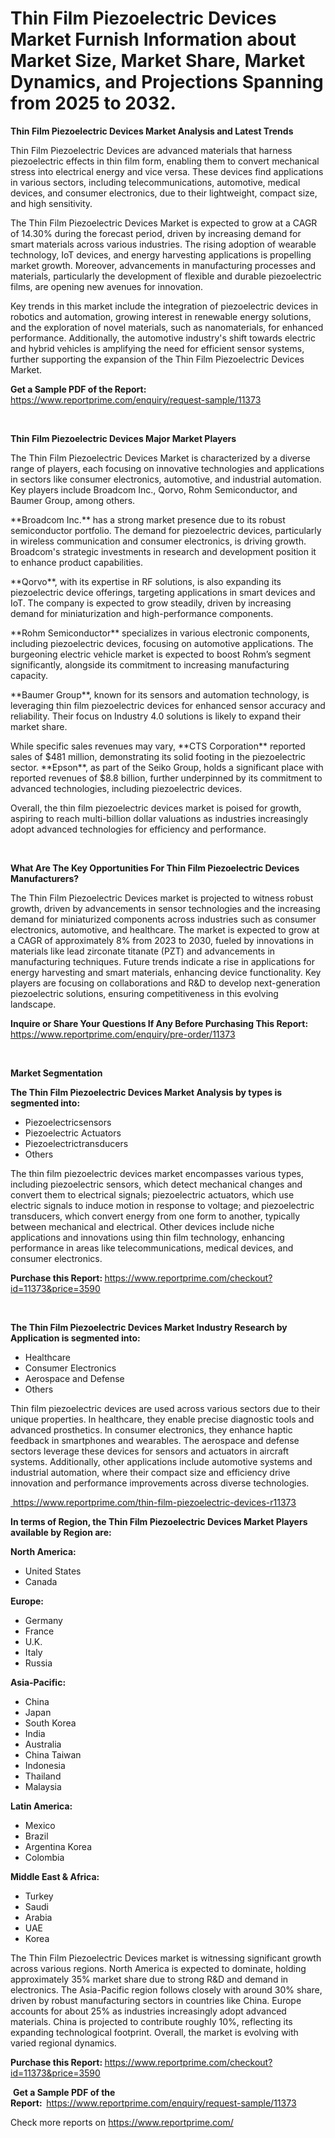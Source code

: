 <p><h1>Thin Film Piezoelectric Devices Market Furnish Information about Market Size, Market Share, Market Dynamics, and Projections Spanning from 2025 to 2032.</h1></p><p><strong>Thin Film Piezoelectric Devices Market Analysis and Latest Trends</strong></p>
<p><p>Thin Film Piezoelectric Devices are advanced materials that harness piezoelectric effects in thin film form, enabling them to convert mechanical stress into electrical energy and vice versa. These devices find applications in various sectors, including telecommunications, automotive, medical devices, and consumer electronics, due to their lightweight, compact size, and high sensitivity. </p><p>The Thin Film Piezoelectric Devices Market is expected to grow at a CAGR of 14.30% during the forecast period, driven by increasing demand for smart materials across various industries. The rising adoption of wearable technology, IoT devices, and energy harvesting applications is propelling market growth. Moreover, advancements in manufacturing processes and materials, particularly the development of flexible and durable piezoelectric films, are opening new avenues for innovation. </p><p>Key trends in this market include the integration of piezoelectric devices in robotics and automation, growing interest in renewable energy solutions, and the exploration of novel materials, such as nanomaterials, for enhanced performance. Additionally, the automotive industry's shift towards electric and hybrid vehicles is amplifying the need for efficient sensor systems, further supporting the expansion of the Thin Film Piezoelectric Devices Market.</p></p>
<p><strong>Get a Sample PDF of the Report:&nbsp;</strong> <a href="https://www.reportprime.com/enquiry/request-sample/11373?utm_campaign=2988&utm_medium=2&utm_source=Github&utm_content=ia&utm_term=20032025&utm_id=thin-film-piezoelectric-devices">https://www.reportprime.com/enquiry/request-sample/11373</a></p>
<p>&nbsp;</p>
<p><strong>Thin Film Piezoelectric Devices Major Market Players</strong></p>
<p><p>The Thin Film Piezoelectric Devices Market is characterized by a diverse range of players, each focusing on innovative technologies and applications in sectors like consumer electronics, automotive, and industrial automation. Key players include Broadcom Inc., Qorvo, Rohm Semiconductor, and Baumer Group, among others.</p><p>**Broadcom Inc.** has a strong market presence due to its robust semiconductor portfolio. The demand for piezoelectric devices, particularly in wireless communication and consumer electronics, is driving growth. Broadcom's strategic investments in research and development position it to enhance product capabilities.</p><p>**Qorvo**, with its expertise in RF solutions, is also expanding its piezoelectric device offerings, targeting applications in smart devices and IoT. The company is expected to grow steadily, driven by increasing demand for miniaturization and high-performance components.</p><p>**Rohm Semiconductor** specializes in various electronic components, including piezoelectric devices, focusing on automotive applications. The burgeoning electric vehicle market is expected to boost Rohm’s segment significantly, alongside its commitment to increasing manufacturing capacity.</p><p>**Baumer Group**, known for its sensors and automation technology, is leveraging thin film piezoelectric devices for enhanced sensor accuracy and reliability. Their focus on Industry 4.0 solutions is likely to expand their market share.</p><p>While specific sales revenues may vary, **CTS Corporation** reported sales of $481 million, demonstrating its solid footing in the piezoelectric sector. **Epson**, as part of the Seiko Group, holds a significant place with reported revenues of $8.8 billion, further underpinned by its commitment to advanced technologies, including piezoelectric devices.</p><p>Overall, the thin film piezoelectric devices market is poised for growth, aspiring to reach multi-billion dollar valuations as industries increasingly adopt advanced technologies for efficiency and performance.</p></p>
<p>&nbsp;</p>
<p><strong>What Are The Key Opportunities For Thin Film Piezoelectric Devices Manufacturers?</strong></p>
<p><p>The Thin Film Piezoelectric Devices market is projected to witness robust growth, driven by advancements in sensor technologies and the increasing demand for miniaturized components across industries such as consumer electronics, automotive, and healthcare. The market is expected to grow at a CAGR of approximately 8% from 2023 to 2030, fueled by innovations in materials like lead zirconate titanate (PZT) and advancements in manufacturing techniques. Future trends indicate a rise in applications for energy harvesting and smart materials, enhancing device functionality. Key players are focusing on collaborations and R&D to develop next-generation piezoelectric solutions, ensuring competitiveness in this evolving landscape.</p></p>
<p><strong>Inquire or Share Your Questions If Any Before Purchasing This Report:</strong> <a href="https://www.reportprime.com/enquiry/pre-order/11373?utm_campaign=2988&utm_medium=2&utm_source=Github&utm_content=ia&utm_term=20032025&utm_id=thin-film-piezoelectric-devices">https://www.reportprime.com/enquiry/pre-order/11373</a></p>
<p>&nbsp;</p>
<p><strong>Market Segmentation</strong></p>
<p><strong>The Thin Film Piezoelectric Devices Market Analysis by types is segmented into:</strong></p>
<p><ul><li>Piezoelectricsensors</li><li>Piezoelectric Actuators</li><li>Piezoelectrictransducers</li><li>Others</li></ul></p>
<p><p>The thin film piezoelectric devices market encompasses various types, including piezoelectric sensors, which detect mechanical changes and convert them to electrical signals; piezoelectric actuators, which use electric signals to induce motion in response to voltage; and piezoelectric transducers, which convert energy from one form to another, typically between mechanical and electrical. Other devices include niche applications and innovations using thin film technology, enhancing performance in areas like telecommunications, medical devices, and consumer electronics.</p></p>
<p><strong>Purchase this Report:&nbsp;</strong><a href="https://www.reportprime.com/checkout?id=11373&price=3590&utm_campaign=2988&utm_medium=2&utm_source=Github&utm_content=ia&utm_term=20032025&utm_id=thin-film-piezoelectric-devices">https://www.reportprime.com/checkout?id=11373&price=3590</a></p>
<p>&nbsp;</p>
<p><strong>The Thin Film Piezoelectric Devices Market Industry Research by Application is segmented into:</strong></p>
<p><ul><li>Healthcare</li><li>Consumer Electronics</li><li>Aerospace and Defense</li><li>Others</li></ul></p>
<p><p>Thin film piezoelectric devices are used across various sectors due to their unique properties. In healthcare, they enable precise diagnostic tools and advanced prosthetics. In consumer electronics, they enhance haptic feedback in smartphones and wearables. The aerospace and defense sectors leverage these devices for sensors and actuators in aircraft systems. Additionally, other applications include automotive systems and industrial automation, where their compact size and efficiency drive innovation and performance improvements across diverse technologies.</p></p>
<p><a href="https://www.reportprime.com/thin-film-piezoelectric-devices-r11373?utm_campaign=2988&utm_medium=2&utm_source=Github&utm_content=ia&utm_term=20032025&utm_id=thin-film-piezoelectric-devices">&nbsp;https://www.reportprime.com/thin-film-piezoelectric-devices-r11373</a></p>
<p><strong>In terms of Region, the Thin Film Piezoelectric Devices Market Players available by Region are:</strong></p>
<p>
    <p> <strong> North America: </strong>
        <ul>
            <li>United States</li>
            <li>Canada</li>
        </ul>
        </p> 
    <p> <strong> Europe: </strong>
        <ul>
            <li>Germany</li>
            <li>France</li>
            <li>U.K.</li>
            <li>Italy</li>
            <li>Russia</li>
        </ul>
        </p> 
    <p> <strong> Asia-Pacific: </strong>
        <ul>
            <li>China</li>
            <li>Japan</li>
            <li>South Korea</li>
            <li>India</li>
            <li>Australia</li>
            <li>China Taiwan</li>
            <li>Indonesia</li>
            <li>Thailand</li>
            <li>Malaysia</li>
        </ul>
        </p> 
    <p> <strong> Latin America: </strong>
        <ul>
            <li>Mexico</li>
            <li>Brazil</li>
            <li>Argentina Korea</li>
            <li>Colombia</li>
        </ul>
        </p> 
    <p> <strong> Middle East & Africa: </strong>
        <ul>
            <li>Turkey</li>
            <li>Saudi</li>
            <li>Arabia</li>
            <li>UAE</li>
            <li>Korea</li>
        </ul>
    </p>
    </p>
<p><p>The Thin Film Piezoelectric Devices market is witnessing significant growth across various regions. North America is expected to dominate, holding approximately 35% market share due to strong R&D and demand in electronics. The Asia-Pacific region follows closely with around 30% share, driven by robust manufacturing sectors in countries like China. Europe accounts for about 25% as industries increasingly adopt advanced materials. China is projected to contribute roughly 10%, reflecting its expanding technological footprint. Overall, the market is evolving with varied regional dynamics.</p></p>
<p><strong>Purchase this Report: </strong><a href="https://www.reportprime.com/checkout?id=11373&price=3590&utm_campaign=2988&utm_medium=2&utm_source=Github&utm_content=ia&utm_term=20032025&utm_id=thin-film-piezoelectric-devices">https://www.reportprime.com/checkout?id=11373&price=3590</a></p>
<p>&nbsp;<strong>Get a Sample PDF of the Report:&nbsp;&nbsp;</strong><a href="https://www.reportprime.com/enquiry/request-sample/11373?utm_campaign=2988&utm_medium=2&utm_source=Github&utm_content=ia&utm_term=20032025&utm_id=thin-film-piezoelectric-devices">https://www.reportprime.com/enquiry/request-sample/11373</a></p>
<p><strong></strong></p>
<p>Check more reports on <a href="https://www.reportprime.com/?utm_campaign=2988&utm_medium=2&utm_source=Github&utm_content=ia&utm_term=20032025&utm_id=thin-film-piezoelectric-devices">https://www.reportprime.com/</a></p>